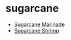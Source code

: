 # sugarcane

 * [Sugarcane Marinade](index/s/sugarcane-marinade-108213.json)
 * [Sugarcane Shrimp](index/s/sugarcane-shrimp-358593.json)
